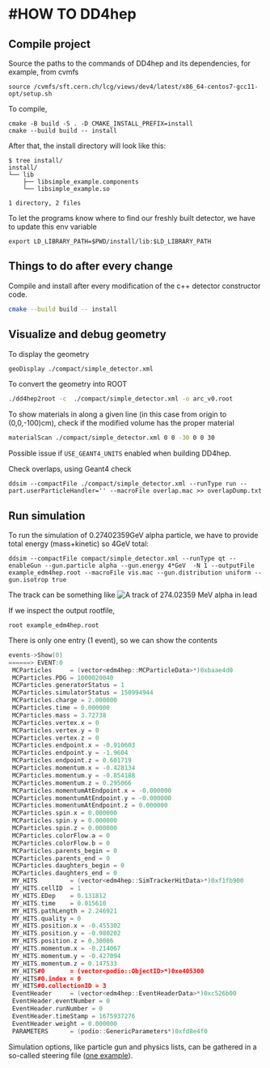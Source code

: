 #HOW TO DD4hep
==============

## Compile project

Source the paths to the commands of DD4hep and its dependencies, for example, from cvmfs

```shell
source /cvmfs/sft.cern.ch/lcg/views/dev4/latest/x86_64-centos7-gcc11-opt/setup.sh 
```

To compile,
```shell
cmake -B build -S . -D CMAKE_INSTALL_PREFIX=install
cmake --build build -- install
```

After that, the install directory will look like this:

```shell
$ tree install/
install/
└── lib
    ├── libsimple_example.components
    └── libsimple_example.so

1 directory, 2 files
```

To let the programs know where to find our freshly built detector, we have to update this env variable

```shell
export LD_LIBRARY_PATH=$PWD/install/lib:$LD_LIBRARY_PATH
```

## Things to do after every change

Compile and install after every modification of the c++ detector constructor code.

```bash
cmake --build build -- install
```

## Visualize and debug geometry

To display the geometry

```bash
geoDisplay ./compact/simple_detector.xml
```

To convert the geometry into ROOT

```bash
./dd4hep2root -c  ./compact/simple_detector.xml -o arc_v0.root
```


To show materials in along a given line (in this case from origin to (0,0,-100)cm), check if the modified volume has the proper material

```bash
materialScan ./compact/simple_detector.xml 0 0 -30 0 0 30
```

Possible issue if `USE_GEANT4_UNITS` enabled when building DD4hep.

Check overlaps, using Geant4 check
```shell
ddsim --compactFile ./compact/simple_detector.xml --runType run --part.userParticleHandler='' --macroFile overlap.mac >> overlapDump.txt
```

## Run simulation

To run the simulation of 0.27402359GeV alpha particle, we have to provide total energy (mass+kinetic) so 4GeV total:

```shell
ddsim --compactFile compact/simple_detector.xml --runType qt --enableGun --gun.particle alpha --gun.energy 4*GeV  -N 1 --outputFile example_edm4hep.root --macroFile vis.mac --gun.distribution uniform --gun.isotrop true
```

The track can be something like ![A track of 274.02359 MeV alpha in lead](https://mattermost.web.cern.ch/files/f1tnt4n4n7dabk7zpbnwxbyxdc/public?h=usG4tmiWGuhWBAujICrw-K5bv63s6TR0izjSpG4CvjM)

If we inspect the output rootfile,

```shell
root example_edm4hep.root
```

There is only one entry (1 event), so we can show the contents

```cpp
events->Show(0)
======> EVENT:0
 MCParticles     = (vector<edm4hep::MCParticleData>*)0xbaae4d0
 MCParticles.PDG = 1000020040
 MCParticles.generatorStatus = 1
 MCParticles.simulatorStatus = 150994944
 MCParticles.charge = 2.000000
 MCParticles.time = 0.000000
 MCParticles.mass = 3.72738
 MCParticles.vertex.x = 0
 MCParticles.vertex.y = 0
 MCParticles.vertex.z = 0
 MCParticles.endpoint.x = -0.910603
 MCParticles.endpoint.y = -1.9604
 MCParticles.endpoint.z = 0.601719
 MCParticles.momentum.x = -0.428134
 MCParticles.momentum.y = -0.854188
 MCParticles.momentum.z = 0.295066
 MCParticles.momentumAtEndpoint.x = -0.000000
 MCParticles.momentumAtEndpoint.y = -0.000000
 MCParticles.momentumAtEndpoint.z = 0.000000
 MCParticles.spin.x = 0.000000
 MCParticles.spin.y = 0.000000
 MCParticles.spin.z = 0.000000
 MCParticles.colorFlow.a = 0
 MCParticles.colorFlow.b = 0
 MCParticles.parents_begin = 0
 MCParticles.parents_end = 0
 MCParticles.daughters_begin = 0
 MCParticles.daughters_end = 0
 MY_HITS         = (vector<edm4hep::SimTrackerHitData>*)0xf1fb900
 MY_HITS.cellID  = 1
 MY_HITS.EDep    = 0.131812
 MY_HITS.time    = 0.015610
 MY_HITS.pathLength = 2.246921
 MY_HITS.quality = 0
 MY_HITS.position.x = -0.455302
 MY_HITS.position.y = -0.980202
 MY_HITS.position.z = 0.30086
 MY_HITS.momentum.x = -0.214067
 MY_HITS.momentum.y = -0.427094
 MY_HITS.momentum.z = 0.147533
 MY_HITS#0       = (vector<podio::ObjectID>*)0xe405300
 MY_HITS#0.index = 0
 MY_HITS#0.collectionID = 3
 EventHeader     = (vector<edm4hep::EventHeaderData>*)0xc526b00
 EventHeader.eventNumber = 0
 EventHeader.runNumber = 0
 EventHeader.timeStamp = 1675937276
 EventHeader.weight = 0.000000
 PARAMETERS      = (podio::GenericParameters*)0xfd8e4f0
```

Simulation options, like particle gun and physics lists, can be gathered in a so-called steering file ([one example](https://github.com/atolosadelgado/ARC_detector/blob/f96e1990e40c0b51588464b8c53c2980968ca937/arcsim.py)).
